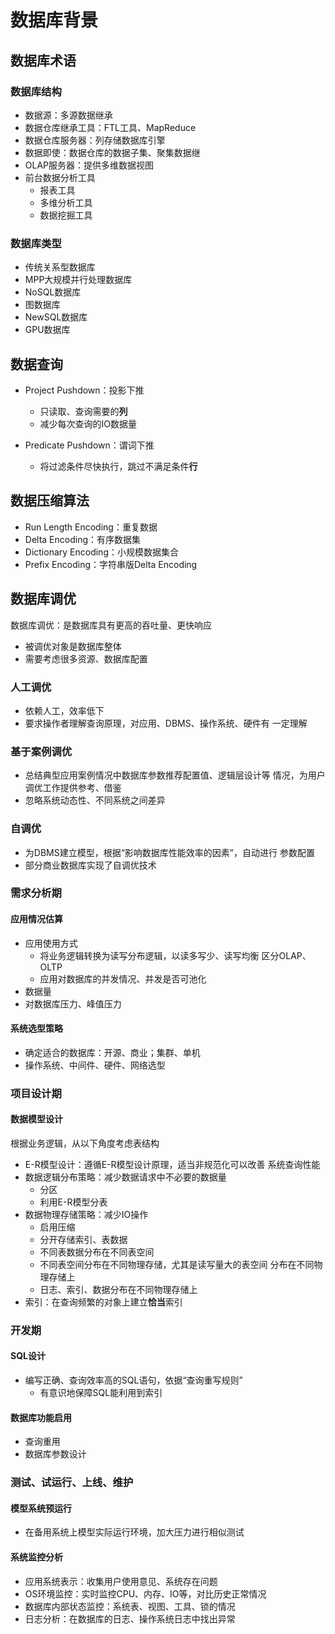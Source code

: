 #	数据库背景

##	数据库术语

###	数据库结构

-	数据源：多源数据继承
-	数据仓库继承工具：FTL工具、MapReduce
-	数据仓库服务器：列存储数据库引擎
-	数据即使：数据仓库的数据子集、聚集数据继
-	OLAP服务器：提供多维数据视图
-	前台数据分析工具
	-	报表工具
	-	多维分析工具
	-	数据挖掘工具

###	数据库类型

-	传统关系型数据库
-	MPP大规模并行处理数据库
-	NoSQL数据库
-	图数据库
-	NewSQL数据库
-	GPU数据库

##	数据查询

-	Project Pushdown：投影下推
	-	只读取、查询需要的**列**
	-	减少每次查询的IO数据量

-	Predicate Pushdown：谓词下推
	-	将过滤条件尽快执行，跳过不满足条件**行**

##	数据压缩算法

-	Run Length Encoding：重复数据
-	Delta Encoding：有序数据集
-	Dictionary Encoding：小规模数据集合
-	Prefix Encoding：字符串版Delta Encoding

##	数据库调优

数据库调优：是数据库具有更高的吞吐量、更快响应

-	被调优对象是数据库整体
-	需要考虑很多资源、数据库配置

###	人工调优

-	依赖人工，效率低下
-	要求操作者理解查询原理，对应用、DBMS、操作系统、硬件有
	一定理解

###	基于案例调优

-	总结典型应用案例情况中数据库参数推荐配置值、逻辑层设计等
	情况，为用户调优工作提供参考、借鉴
-	忽略系统动态性、不同系统之间差异

###	自调优

-	为DBMS建立模型，根据“影响数据库性能效率的因素”，自动进行
	参数配置
-	部分商业数据库实现了自调优技术

###	需求分析期

####	应用情况估算

-	应用使用方式
	-	将业务逻辑转换为读写分布逻辑，以读多写少、读写均衡
		区分OLAP、OLTP
	-	应用对数据库的并发情况、并发是否可池化
-	数据量
-	对数据库压力、峰值压力

####	系统选型策略

-	确定适合的数据库：开源、商业；集群、单机
-	操作系统、中间件、硬件、网络选型

###	项目设计期

####	数据模型设计

根据业务逻辑，从以下角度考虑表结构

-	E-R模型设计：遵循E-R模型设计原理，适当非规范化可以改善
	系统查询性能
-	数据逻辑分布策略：减少数据请求中不必要的数据量
	-	分区
	-	利用E-R模型分表
-	数据物理存储策略：减少IO操作
	-	启用压缩
	-	分开存储索引、表数据
	-	不同表数据分布在不同表空间
	-	不同表空间分布在不同物理存储，尤其是读写量大的表空间
		分布在不同物理存储上
	-	日志、索引、数据分布在不同物理存储上
-	索引：在查询频繁的对象上建立**恰当**索引

###	开发期

####	SQL设计

-	编写正确、查询效率高的SQL语句，依据“查询重写规则”
	-	有意识地保障SQL能利用到索引

####	数据库功能启用

-	查询重用
-	数据库参数设计

###	测试、试运行、上线、维护

####	模型系统预运行

-	在备用系统上模型实际运行环境，加大压力进行相似测试

####	系统监控分析

-	应用系统表示：收集用户使用意见、系统存在问题
-	OS环境监控：实时监控CPU、内存、IO等，对比历史正常情况
-	数据库内部状态监控：系统表、视图、工具、锁的情况
-	日志分析：在数据库的日志、操作系统日志中找出异常
